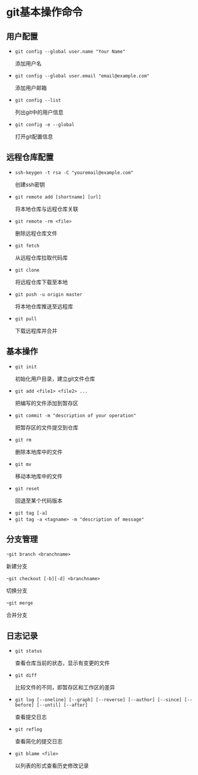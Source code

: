 # git基本操作命令
## 用户配置
- `git config --global user.name "Your Name"`           <p>添加用户名</p>
- `git config --global user.email "email@example.com"`  <p>添加用户邮箱</p>
- `git config --list`                                   <p>列出git中的用户信息</p>
- `git config -e --global`                              <p>打开git配置信息</p>

## 远程仓库配置
- `ssh-keygen -t rsa -C "youremail@example.com"`        <p>创建ssh密钥</p>
- `git remote add [shortname] [url]`                    <p>将本地仓库与远程仓库关联</p>
- `git remote -rm <file>`                               <p>删除远程仓库文件</p> 
- `git fetch`                                           <p>从远程仓库拉取代码库</p>
- `git clone`                                           <p>将远程仓库下载至本地</p>
- `git push -u origin master`                           <p>将本地仓库推送至远程库</p>
- `git pull`                                            <p>下载远程库并合并</p>

## 基本操作
- `git init`                                            <p>初始化用户目录，建立git文件仓库</p>
- `git add <file1> <file2> ...`                         <p>把编写的文件添加到暂存区</p>
- `git commit -m "description of your operation"`       <p>把暂存区的文件提交到仓库</p>
- `git rm`                                              <p>删除本地库中的文件</p>
- `git mv`                                              <p>移动本地库中的文件</p>
- `git reset`                                           <p>回退至某个代码版本</p>
- `git tag [-a]`
- `git tag -a <tagname> -m "description of message"`

## 分支管理
-`git branch <branchname>`                               <p>新建分支</p>
-`git checkout [-b][-d] <branchname>`                    <p>切换分支</p>
-`git merge`                                             <p>合并分支</p>

## 日志记录
- `git status`                                           <p>查看仓库当前的状态，显示有变更的文件</p>
- `git diff`                                             <p>比较文件的不同，即暂存区和工作区的差异</p>
- `git log [--oneline] [--graph] [--reverse] [--author]
           [--since] [--before] [--until] [--after]`     <p>查看提交日志</p>
- `git reflog`                                           <p>查看简化的提交日志</p>
- `git blame <file>`                                     <p>以列表的形式查看历史修改记录</p>